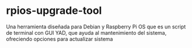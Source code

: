 # rpios-upgrade-tool
Una herramienta diseñada para Debian y Raspberry Pi OS que es un script de terminal con GUI YAD, que ayuda al mantenimiento del sistema, ofreciendo opciones para actualizar sistema
